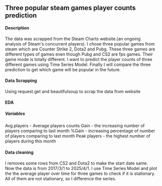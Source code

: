 ## Three popular steam games player counts prediction

#### Description
The data was scrapped from the Steam Charts website.(an ongoing analysis of Steam's concurrent players). I chose three popular games from steam which are Counter Strike 2, Dota2 and Pubg. These three games are different types of games even though Pubg and CS2 are fps games. Their game mode is totally different. I want to predict the player counts of three different games using Time Series Model. Finally I will compare the three prediction to get which game will be popular in the future.


#### Data Scrapping
Using request.get and beautifulsoup to scrap the data from website

#### EDA

##### Variables
Avg.players - Average players counts
Gain - the increasing number of players comparing to last month
%Gain - increasing percentage of number of players comparing to last month
Peak players - the highest number of players during this month

#### Data cleaning
I removes some rows from CS2 and Dota2 to make the start date same. Now the data is from 2017/3/1 to 2025/4/1. I use Time Series Model and plot the the average player over time for three games to check if it is stationary. All of them are not stationary, so I difference the series.


